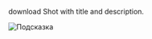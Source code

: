 download Shot with title and description.

![Подсказка](http://img-host.org.ua/images/dribbble.gif)
